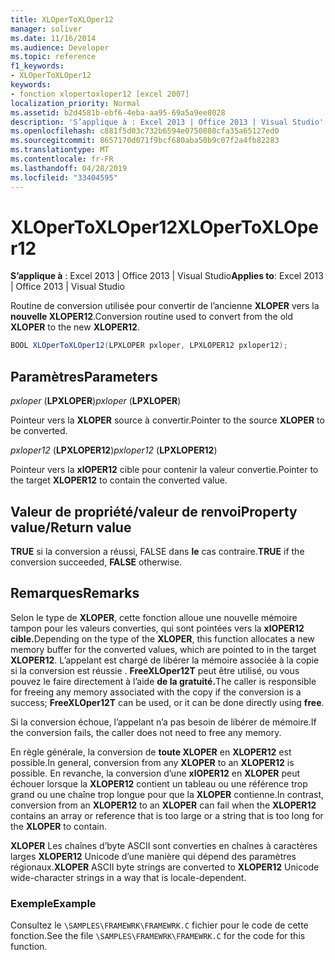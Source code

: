 ```yaml
---
title: XLOperToXLOper12
manager: soliver
ms.date: 11/16/2014
ms.audience: Developer
ms.topic: reference
f1_keywords:
- XLOperToXLOper12
keywords:
- fonction xlopertoxloper12 [excel 2007]
localization_priority: Normal
ms.assetid: b2d4581b-ebf6-4eba-aa95-69a5a9ee8028
description: 'S’applique à : Excel 2013 | Office 2013 | Visual Studio'
ms.openlocfilehash: c881f5d03c732b6594e0750808cfa35a65127ed0
ms.sourcegitcommit: 8657170d071f9bcf680aba50b9c07f2a4fb82283
ms.translationtype: MT
ms.contentlocale: fr-FR
ms.lasthandoff: 04/28/2019
ms.locfileid: "33404595"
---
```

# <a name="xlopertoxloper12"></a><span data-ttu-id="a3673-104">XLOperToXLOper12</span><span class="sxs-lookup"><span data-stu-id="a3673-104">XLOperToXLOper12</span></span>

<span data-ttu-id="a3673-105">**S’applique à** : Excel 2013 | Office 2013 | Visual Studio</span><span class="sxs-lookup"><span data-stu-id="a3673-105">**Applies to**: Excel 2013 | Office 2013 | Visual Studio</span></span> 
  
<span data-ttu-id="a3673-106">Routine de conversion utilisée pour convertir de l’ancienne **XLOPER** vers la **nouvelle XLOPER12**.</span><span class="sxs-lookup"><span data-stu-id="a3673-106">Conversion routine used to convert from the old **XLOPER** to the new **XLOPER12**.</span></span>
  
```cs
BOOL XLOperToXLOper12(LPXLOPER pxloper, LPXLOPER12 pxloper12);
```

## <a name="parameters"></a><span data-ttu-id="a3673-107">Paramètres</span><span class="sxs-lookup"><span data-stu-id="a3673-107">Parameters</span></span>

<span data-ttu-id="a3673-108">_pxloper_ (**LPXLOPER**)</span><span class="sxs-lookup"><span data-stu-id="a3673-108">_pxloper_ (**LPXLOPER**)</span></span>
  
<span data-ttu-id="a3673-109">Pointeur vers la **XLOPER** source à convertir.</span><span class="sxs-lookup"><span data-stu-id="a3673-109">Pointer to the source **XLOPER** to be converted.</span></span> 
  
<span data-ttu-id="a3673-110">_pxloper12_ (**LPXLOPER12**)</span><span class="sxs-lookup"><span data-stu-id="a3673-110">_pxloper12_ (**LPXLOPER12**)</span></span>
  
<span data-ttu-id="a3673-111">Pointeur vers la **xlOPER12** cible pour contenir la valeur convertie.</span><span class="sxs-lookup"><span data-stu-id="a3673-111">Pointer to the target **XLOPER12** to contain the converted value.</span></span> 
  
## <a name="property-valuereturn-value"></a><span data-ttu-id="a3673-112">Valeur de propriété/valeur de renvoi</span><span class="sxs-lookup"><span data-stu-id="a3673-112">Property value/Return value</span></span>

<span data-ttu-id="a3673-113">**TRUE** si la conversion a réussi, FALSE dans **le** cas contraire.</span><span class="sxs-lookup"><span data-stu-id="a3673-113">**TRUE** if the conversion succeeded, **FALSE** otherwise.</span></span> 
  
## <a name="remarks"></a><span data-ttu-id="a3673-114">Remarques</span><span class="sxs-lookup"><span data-stu-id="a3673-114">Remarks</span></span>

<span data-ttu-id="a3673-115">Selon le type de **XLOPER**, cette fonction alloue une nouvelle mémoire tampon pour les valeurs converties, qui sont pointées vers la **xlOPER12 cible.**</span><span class="sxs-lookup"><span data-stu-id="a3673-115">Depending on the type of the **XLOPER**, this function allocates a new memory buffer for the converted values, which are pointed to in the target **XLOPER12**.</span></span> <span data-ttu-id="a3673-116">L’appelant est chargé de libérer la mémoire associée à la copie si la conversion est réussie . **FreeXLOper12T** peut être utilisé, ou vous pouvez le faire directement à l’aide **de la gratuité.**</span><span class="sxs-lookup"><span data-stu-id="a3673-116">The caller is responsible for freeing any memory associated with the copy if the conversion is a success; **FreeXLOper12T** can be used, or it can be done directly using **free**.</span></span>
  
<span data-ttu-id="a3673-117">Si la conversion échoue, l’appelant n’a pas besoin de libérer de mémoire.</span><span class="sxs-lookup"><span data-stu-id="a3673-117">If the conversion fails, the caller does not need to free any memory.</span></span>
  
<span data-ttu-id="a3673-118">En règle générale, la conversion de **toute XLOPER** en **XLOPER12** est possible.</span><span class="sxs-lookup"><span data-stu-id="a3673-118">In general, conversion from any **XLOPER** to an **XLOPER12** is possible.</span></span> <span data-ttu-id="a3673-119">En revanche, la conversion d’une **xlOPER12** en **XLOPER** peut échouer lorsque la **XLOPER12** contient un tableau ou une référence trop grand ou une chaîne trop longue pour que la **XLOPER** contienne.</span><span class="sxs-lookup"><span data-stu-id="a3673-119">In contrast, conversion from an **XLOPER12** to an **XLOPER** can fail when the **XLOPER12** contains an array or reference that is too large or a string that is too long for the **XLOPER** to contain.</span></span> 
  
<span data-ttu-id="a3673-120">**XLOPER** Les chaînes d’byte ASCII sont converties en chaînes à caractères larges **XLOPER12** Unicode d’une manière qui dépend des paramètres régionaux.</span><span class="sxs-lookup"><span data-stu-id="a3673-120">**XLOPER** ASCII byte strings are converted to **XLOPER12** Unicode wide-character strings in a way that is locale-dependent.</span></span> 
  
### <a name="example"></a><span data-ttu-id="a3673-121">Exemple</span><span class="sxs-lookup"><span data-stu-id="a3673-121">Example</span></span>

<span data-ttu-id="a3673-122">Consultez le  `\SAMPLES\FRAMEWRK\FRAMEWRK.C` fichier pour le code de cette fonction.</span><span class="sxs-lookup"><span data-stu-id="a3673-122">See the file  `\SAMPLES\FRAMEWRK\FRAMEWRK.C` for the code for this function.</span></span> 
  

